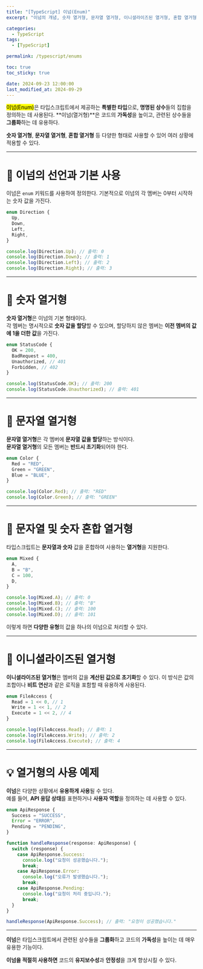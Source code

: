 ```yaml
---
title: "[TypeScript] 이넘(Enum)"
excerpt: "이넘의 개념, 숫자 열거형, 문자열 열거형, 이니셜라이즈된 열거형, 혼합 열거형, 사용 예제"

categories:
  - TypeScript
tags:
  - [TypeScript]

permalink: /typescript/enums

toc: true
toc_sticky: true

date: 2024-09-23 12:00:00
last_modified_at: 2024-09-29
---
```


<mark>이넘(Enum)</mark>은 타입스크립트에서 제공하는 **특별한 타입**으로, **명명된 상수**들의 집합을 정의하는 데 사용된다. **이넘(열거형)**은 코드의 **가독성**을 높이고, 관련된 상수들을 **그룹화**하는 데 유용하다.

**숫자 열거형**, **문자열 열거형**, **혼합 열거형** 등 다양한 형태로 사용할 수 있어 여러 상황에 적용할 수 있다.

---

# 🚀 이넘의 선언과 기본 사용

이넘은 `enum` 키워드를 사용하여 정의한다. 기본적으로 이넘의 각 멤버는 0부터 시작하는 숫자 값을 가진다.

```typescript
enum Direction {
  Up,
  Down,
  Left,
  Right,
}

console.log(Direction.Up); // 출력: 0
console.log(Direction.Down); // 출력: 1
console.log(Direction.Left); // 출력: 2
console.log(Direction.Right); // 출력: 3
```

---

# 🔢 숫자 열거형

**숫자 열거형**은 이넘의 기본 형태이다.  
각 멤버는 명시적으로 **숫자 값을 할당**할 수 있으며, 할당하지 않은 멤버는 **이전 멤버의 값에 1을 더한 값**을 가진다.

```typescript
enum StatusCode {
  OK = 200,
  BadRequest = 400,
  Unauthorized, // 401
  Forbidden, // 402
}

console.log(StatusCode.OK); // 출력: 200
console.log(StatusCode.Unauthorized); // 출력: 401
```

---

# 🎨 문자열 열거형

**문자열 열거형**은 각 멤버에 **문자열 값을 할당**하는 방식이다.  
**문자열 열거형**의 모든 멤버는 **반드시 초기화**되어야 한다.

```typescript
enum Color {
  Red = "RED",
  Green = "GREEN",
  Blue = "BLUE",
}

console.log(Color.Red); // 출력: "RED"
console.log(Color.Green); // 출력: "GREEN"
```

---

# 🔀 문자열 및 숫자 혼합 열거형

타입스크립트는 **문자열과 숫자** 값을 혼합하여 사용하는 **열거형**을 지원한다.

```typescript
enum Mixed {
  A,
  B = "B",
  C = 100,
  D,
}

console.log(Mixed.A); // 출력: 0
console.log(Mixed.B); // 출력: "B"
console.log(Mixed.C); // 출력: 100
console.log(Mixed.D); // 출력: 101
```

이렇게 하면 **다양한 유형**의 값을 하나의 이넘으로 처리할 수 있다.

---

# 🧮 이니셜라이즈된 열거형

**이니셜라이즈된 열거형**은 멤버의 값을 **계산된 값으로 초기화**할 수 있다. 이 방식은 값의 조합이나 **비트 연산**과 같은 로직을 포함할 때 유용하게 사용된다.

```typescript
enum FileAccess {
  Read = 1 << 0, // 1
  Write = 1 << 1, // 2
  Execute = 1 << 2, // 4
}

console.log(FileAccess.Read); // 출력: 1
console.log(FileAccess.Write); // 출력: 2
console.log(FileAccess.Execute); // 출력: 4
```

---

# 💡 열거형의 사용 예제

**이넘**은 다양한 상황에서 **유용하게 사용**될 수 있다.  
예를 들어, **API 응답 상태**를 표현하거나 **사용자 역할**을 정의하는 데 사용할 수 있다.

```typescript
enum ApiResponse {
  Success = "SUCCESS",
  Error = "ERROR",
  Pending = "PENDING",
}

function handleResponse(response: ApiResponse) {
  switch (response) {
    case ApiResponse.Success:
      console.log("요청이 성공했습니다.");
      break;
    case ApiResponse.Error:
      console.log("오류가 발생했습니다.");
      break;
    case ApiResponse.Pending:
      console.log("요청이 처리 중입니다.");
      break;
  }
}

handleResponse(ApiResponse.Success); // 출력: "요청이 성공했습니다."
```

---

**이넘**은 타입스크립트에서 관련된 상수들을 **그룹화**하고 코드의 **가독성**을 높이는 데 매우 유용한 기능이다.

**이넘을 적절히 사용하면** 코드의 **유지보수성**과 **안정성**을 크게 향상시킬 수 있다.
